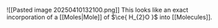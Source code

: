![[Pasted image 20250410132100.png]]
This looks like an exact incorporation of a [[Moles|Mole]] of $\ce{ H_{2}O }$ into [[Molecules]].

